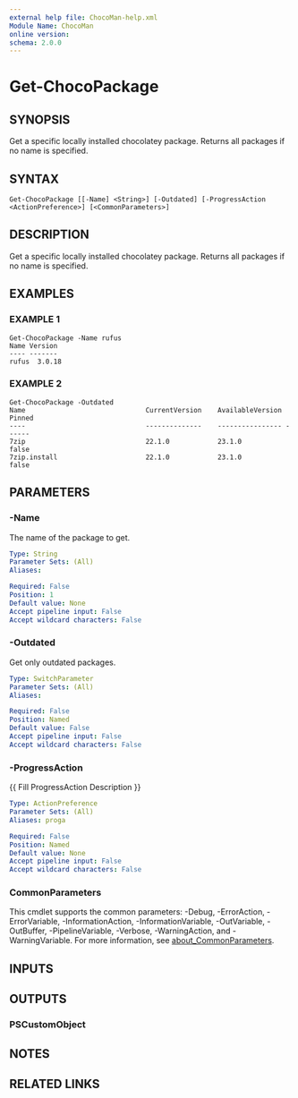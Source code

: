 ```yaml
---
external help file: ChocoMan-help.xml
Module Name: ChocoMan
online version:
schema: 2.0.0
---
```


# Get-ChocoPackage

## SYNOPSIS
Get a specific locally installed chocolatey package.
Returns all packages if no name is specified.

## SYNTAX

```
Get-ChocoPackage [[-Name] <String>] [-Outdated] [-ProgressAction <ActionPreference>] [<CommonParameters>]
```

## DESCRIPTION
Get a specific locally installed chocolatey package.
Returns all packages if no name is specified.

## EXAMPLES

### EXAMPLE 1
```
Get-ChocoPackage -Name rufus
Name Version
---- -------
rufus  3.0.18
```

### EXAMPLE 2
```
Get-ChocoPackage -Outdated
Name                              CurrentVersion    AvailableVersion Pinned
----                              --------------    ---------------- ------
7zip                              22.1.0            23.1.0           false
7zip.install                      22.1.0            23.1.0           false
```

## PARAMETERS

### -Name
The name of the package to get.

```yaml
Type: String
Parameter Sets: (All)
Aliases:

Required: False
Position: 1
Default value: None
Accept pipeline input: False
Accept wildcard characters: False
```

### -Outdated
Get only outdated packages.

```yaml
Type: SwitchParameter
Parameter Sets: (All)
Aliases:

Required: False
Position: Named
Default value: False
Accept pipeline input: False
Accept wildcard characters: False
```

### -ProgressAction
{{ Fill ProgressAction Description }}

```yaml
Type: ActionPreference
Parameter Sets: (All)
Aliases: proga

Required: False
Position: Named
Default value: None
Accept pipeline input: False
Accept wildcard characters: False
```

### CommonParameters
This cmdlet supports the common parameters: -Debug, -ErrorAction, -ErrorVariable, -InformationAction, -InformationVariable, -OutVariable, -OutBuffer, -PipelineVariable, -Verbose, -WarningAction, and -WarningVariable. For more information, see [about_CommonParameters](http://go.microsoft.com/fwlink/?LinkID=113216).

## INPUTS

## OUTPUTS

### PSCustomObject
## NOTES

## RELATED LINKS
